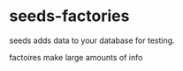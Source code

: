 # seeds-factories

seeds adds data to your database for testing.

factoires make large amounts of info
